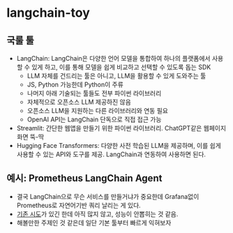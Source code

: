 # langchain-toy

## 국룰 툴

- LangChain: LangChain은 다양한 언어 모델을 통합하여 하나의 플랫폼에서 사용할 수 있게 하고, 이를 통해 모델을 쉽게 비교하고 선택할 수 있도록 돕는 SDK
  - LLM 자체를 건드리는 툴은 아니고, LLM을 활용할 수 있게 도와주는 툴
  - JS, Python 가능한데 Python이 주류
  - 나머지 아래 기술되는 툴들도 전부 파이썬 라이브러리
  - 자체적으로 오픈소스 LLM 제공하진 않음
  - 오픈소스 LLM을 지원하는 다른 라이브러리와 연동 필요
  - OpenAI API는 LangChain 단독으로 직접 접근 가능
- Streamlit: 간단한 웹앱을 만들기 위한 파이썬 라이브러리. ChatGPT같은 웹페이지 화면 뚝-딱
- Hugging Face Transformers: 다양한 사전 학습된 LLM을 제공하며, 이를 쉽게 사용할 수 있는 API와 도구를 제공. LangChain과 연동하여 사용하면 된다.

## 예시: Prometheus LangChain Agent

- 결국 LangChain으로 무슨 서비스를 만들거냐가 중요한데 Grafana없이 Prometheus로 자연어기반 쿼리 날리는 게 있다.
- [기존 시도](https://gist.github.com/jcanizalez/e089e3ab8eaf119f8ee622cfa364ed8c)가 있긴 한데 아직 많지 않고, 성능이 안뽑히는 것 같음.
- 해볼만한 주제인 것 같은데 일단 기본 툴부터 빠르게 익혀보자

